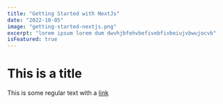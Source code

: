 ```yaml
---
title: "Getting Started with NextJs"
date: "2022-10-05"
image: "getting-started-nextjs.png"
excerpt: "lorem ipsum lorem dum dwvhjbfehvbefivebfivbeiujvbwujocvb"
isFeatured: true
---
```



# This is a title

This is some regular text with a [link](https://google.com)